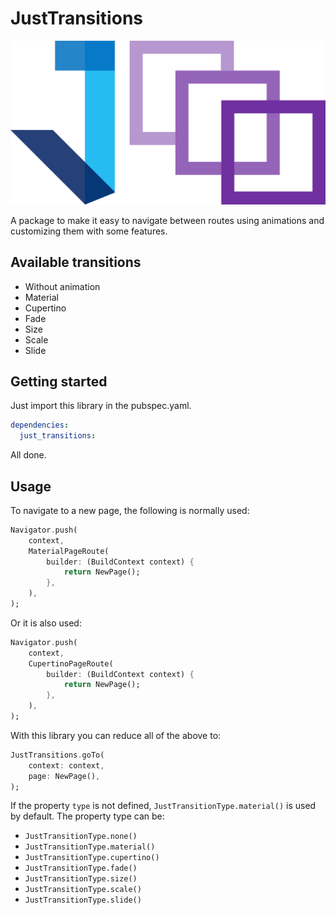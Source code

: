 # JustTransitions

![just_transitions_logo](https://github.com/DamianAldair/just_transitions/blob/master/images/just_transitions.svg)

A package to make it easy to navigate between routes using animations and customizing them with some features.

## Available transitions

- Without animation
- Material
- Cupertino
- Fade
- Size
- Scale
- Slide

## Getting started

Just import this library in the pubspec.yaml.

```yaml
dependencies:
  just_transitions:
```

All done.

## Usage

To navigate to a new page, the following is normally used:

```dart
Navigator.push(
    context,
    MaterialPageRoute(
        builder: (BuildContext context) {
            return NewPage();
        },
    ),
);
```

Or it is also used:

```dart
Navigator.push(
    context,
    CupertinoPageRoute(
        builder: (BuildContext context) {
            return NewPage();
        },
    ),
);
```

With this library you can reduce all of the above to:

```dart
JustTransitions.goTo(
    context: context,
    page: NewPage(),
);
```

If the property `type` is not defined, `JustTransitionType.material()` is used by default.
The property type can be:

- `JustTransitionType.none()`
- `JustTransitionType.material()`
- `JustTransitionType.cupertino()`
- `JustTransitionType.fade()`
- `JustTransitionType.size()`
- `JustTransitionType.scale()`
- `JustTransitionType.slide()`

